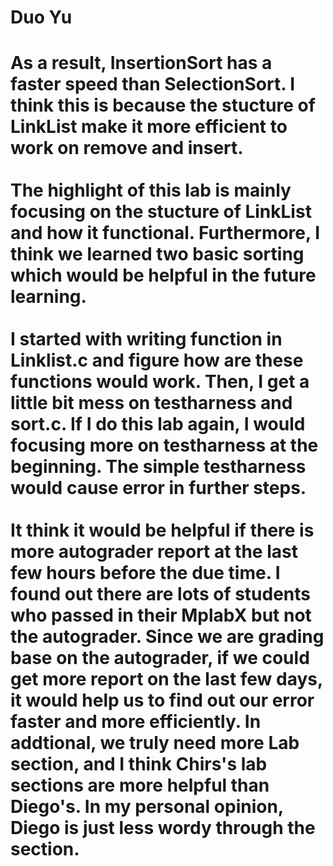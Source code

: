 <H1>
Duo Yu
<H1>
<P1>
As a result, InsertionSort has a faster speed than SelectionSort. I think this is because the stucture of LinkList make it more efficient to work on remove and insert. 
<P1>
<br>
<br>
<P2>
The highlight of this lab is mainly focusing on the stucture of LinkList and how it functional. Furthermore, I think we learned two basic sorting which would be helpful in the future learning.
<P2>
<br>
<br>
<P3>
I started with writing function in Linklist.c and figure how are these functions would work. Then, I get a little bit mess on testharness and sort.c.  If I do this lab again, I would focusing more on testharness at the beginning. The simple testharness would cause error in further steps.
<P3>
<br>
<br>
<P4>
It think it would be helpful if there is more autograder report at the last few hours before the due time. I found out there are lots of students who passed in their MplabX but not the autograder. Since we are grading base on the autograder, if we could get more report on the last few days, it would help us to find out our error faster and more efficiently. In addtional, we truly need more Lab section, and I think Chirs's lab sections are more helpful than Diego's. In my personal opinion, Diego is just less wordy through the section.

<P4>